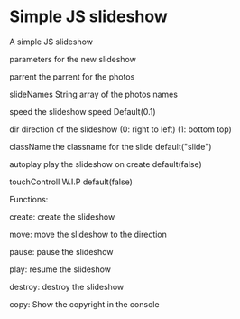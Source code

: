 # Simple JS slideshow
A simple JS slideshow

parameters for the new slideshow

parrent the parrent for the photos

slideNames String array of the photos names

speed the slideshow speed Default(0.1)

dir direction of the slideshow (0: right to left) (1: bottom top)

className the classname for the slide default("slide")

autoplay play the slideshow on create default(false)

touchControll W.I.P default(false)

Functions:

create: create the slideshow

move: move the slideshow to the direction

pause: pause the slideshow

play: resume the slideshow

destroy: destroy the slideshow

copy: Show the copyright in the console
